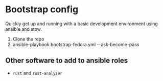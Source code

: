 # Bootstrap config

Quickly get up and running with a basic development environment using ansible and stow.

1. Clone the repo
1. ansible-playbook bootstrap-fedora.yml --ask-become-pass

## Other software to add to ansible roles
- `rust` and `rust-analyzer`
